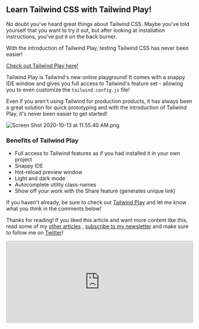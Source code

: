## Learn Tailwind CSS with Tailwind Play!

No doubt you've heard great things about Tailwind CSS. Maybe you've told yourself that you want to try it out, but after looking at installation instructions, you've put it on the back burner.

With the introduction of Tailwind Play, testing Tailwind CSS has never been easier!

[Check out Tailwind Play here!](https://play.tailwindcss.com/) 

Tailwind Play is Tailwind's new online playground! It comes with a snappy IDE window and gives you full access to Tailwind's feature set - allowing you to even customize the `tailwind.config.js` file! 

Even if you aren't using Tailwind for production products, it has always been a great solution for quick prototyping and with the introduction of Tailwind Play, it's never been easier to get started! 


![Screen Shot 2020-10-13 at 11.55.40 AM.png](https://cdn.hashnode.com/res/hashnode/image/upload/v1602608162480/LVjjt2AE7.png)

### Benefits of Tailwind Play

- Full access to Tailwind features as if you had installed it in your own project
- Snappy IDE
- Hot-reload preview window
- Light and dark mode
- Autocomplete utility class-names
- Show off your work with the Share feature (generates unique link)


If you haven't already, be sure to check out  [Tailwind Play](https://play.tailwindcss.com/)  and let me know what you think in the comments below! 

Thanks for reading! If you liked this article and want more content like this, read some of my [other articles](https://blog.braydoncoyer.dev/) , [subscribe to my newsletter](https://braydoncoyer.dev/newsletter/) and make sure to follow me on [Twitter](https://twitter.com/BraydonCoyer)!



<iframe
scrolling="no"
style="width:100%!important;height:220px;border:1px #ccc solid !important"
src="https://buttondown.email/braydoncoyer?as_embed=true"
></iframe>
